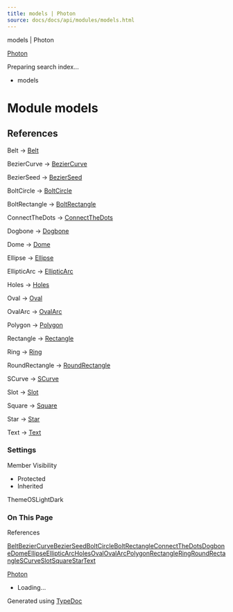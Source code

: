 ```yaml
---
title: models | Photon
source: docs/docs/api/modules/models.html
---
```


models | Photon

[Photon](../index.html)




Preparing search index...

* models

# Module models

## References

Belt → [Belt](../classes/models_Belt.Belt.html)


BezierCurve → [BezierCurve](../classes/models_BezierCurve-esm.BezierCurve.html)


BezierSeed → [BezierSeed](../classes/models_BezierCurve-esm.BezierSeed.html)


BoltCircle → [BoltCircle](../classes/models_BoltCircle.BoltCircle.html)


BoltRectangle → [BoltRectangle](../classes/models_BoltRectangle.BoltRectangle.html)


ConnectTheDots → [ConnectTheDots](../classes/models_ConnectTheDots.ConnectTheDots.html)


Dogbone → [Dogbone](../classes/models_Dogbone.Dogbone.html)


Dome → [Dome](../classes/models_Dome.Dome.html)


Ellipse → [Ellipse](../classes/models_Ellipse.Ellipse.html)


EllipticArc → [EllipticArc](../classes/models_Ellipse.EllipticArc.html)


Holes → [Holes](../classes/models_Holes.Holes.html)


Oval → [Oval](../classes/models_Oval.Oval.html)


OvalArc → [OvalArc](../classes/models_OvalArc.OvalArc.html)


Polygon → [Polygon](../classes/models_Polygon.Polygon.html)


Rectangle → [Rectangle](../classes/models_Rectangle.Rectangle.html)


Ring → [Ring](../classes/models_Ring.Ring.html)


RoundRectangle → [RoundRectangle](../classes/models_RoundRectangle.RoundRectangle.html)


SCurve → [SCurve](../classes/models_SCurve.SCurve.html)


Slot → [Slot](../classes/models_Slot.Slot.html)


Square → [Square](../classes/models_Square.Square.html)


Star → [Star](../classes/models_Star.Star.html)


Text → [Text](../classes/models_Text.Text.html)

### Settings

Member Visibility

* Protected
* Inherited

ThemeOSLightDark

### On This Page

References

[Belt](#belt)[BezierCurve](#beziercurve)[BezierSeed](#bezierseed)[BoltCircle](#boltcircle)[BoltRectangle](#boltrectangle)[ConnectTheDots](#connectthedots)[Dogbone](#dogbone)[Dome](#dome)[Ellipse](#ellipse)[EllipticArc](#ellipticarc)[Holes](#holes)[Oval](#oval)[OvalArc](#ovalarc)[Polygon](#polygon)[Rectangle](#rectangle)[Ring](#ring)[RoundRectangle](#roundrectangle)[SCurve](#scurve)[Slot](#slot)[Square](#square)[Star](#star)[Text](#text)

[Photon](../index.html)

* Loading...

Generated using [TypeDoc](https://typedoc.org/)
